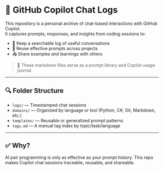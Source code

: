 # 🧠 GitHub Copilot Chat Logs

This repository is a personal archive of chat-based interactions with GitHub Copilot.  
It captures prompts, responses, and insights from coding sessions to:

- 📁 Keep a searchable log of useful conversations
- 🔁 Reuse effective prompts across projects
- 📤 Share examples and learnings with others

> 💬 These markdown files serve as a prompt library and Copilot usage journal.

---

## 🔍 Folder Structure

- `logs/` — Timestamped chat sessions  
- `domains/` — Organized by language or tool (Python, C#, Git, Markdown, etc.)  
- `templates/` — Reusable or generalized prompt patterns  
- `tags.md` — A manual tag index by topic/task/language

---

## ✅ Why?

AI pair programming is only as effective as your prompt history. This repo makes Copilot chat sessions traceable, reusable, and shareable.

